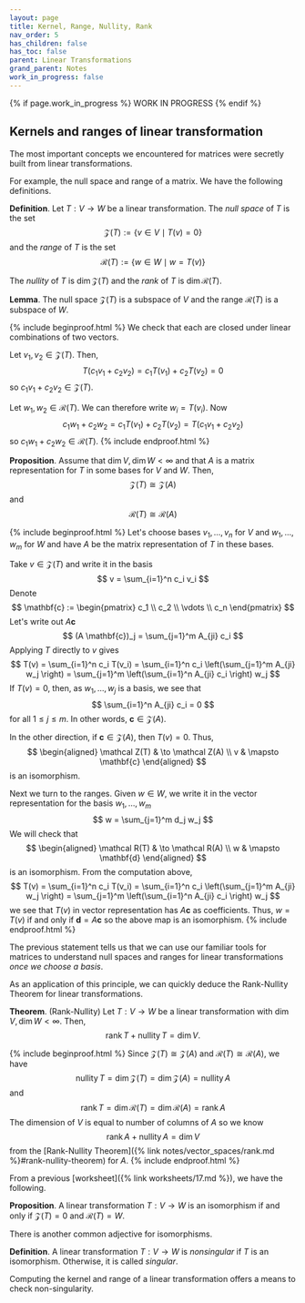 ```yaml
---
layout: page
title: Kernel, Range, Nullity, Rank
nav_order: 5
has_children: false
has_toc: false
parent: Linear Transformations
grand_parent: Notes
work_in_progress: false
---
```


{% if page.work_in_progress %}
    WORK IN PROGRESS
{% endif %}

## Kernels and ranges of linear transformation 

The most important concepts we encountered for matrices were 
secretly built from linear transformations. 

For example, the null space and range of a matrix. We have 
the following definitions. 

**Definition**. Let $T: V \to W$ be a linear transformation. 
The _null space_ of $T$ is the set 
$$
    \mathcal Z(T) := \lbrace v \in V \mid T(v) = 0 \rbrace
$$
and the _range_ of $T$ is the set 
$$
    \mathcal R(T) := \lbrace w \in W \mid w = T(v) \rbrace
$$

The _nullity_ of $T$ is $\dim \mathcal Z(T)$ and 
the _rank_ of $T$ is $\dim \mathcal R(T)$. 

**Lemma**. The null space $\mathcal Z(T)$ is a subspace of 
$V$ and the range $\mathcal R(T)$ is a subspace of $W$.

{% include beginproof.html %}
We check that each are closed under linear combinations of 
two vectors. 

Let $v_1,v_2 \in \mathcal Z (T)$. Then, 
$$
    T(c_1v_1 + c_2v_2) = c_1T(v_1) + c_2T(v_2) = 0
$$
so $c_1v_1 + c_2v_2 \in \mathcal Z(T)$. 

Let $w_1,w_2 \in \mathcal R(T)$. We can therefore write 
$w_i = T(v_i)$. Now 
$$
    c_1w_1 + c_2w_2 = c_1T(v_1) + c_2T(v_2) = T(c_1v_1+c_2v_2)
$$
so $c_1w_1+c_2w_2 \in \mathcal R(T)$. 
{% include endproof.html %}

**Proposition**. Assume that $\dim V, \dim W < \infty$ and that 
$A$ is a matrix representation for $T$ in some bases for $V$ 
and $W$. Then, 
$$
    \mathcal Z(T) \cong \mathcal Z(A) 
$$
and 
$$
    \mathcal R(T) \cong \mathcal R(A)
$$

{% include beginproof.html %}
Let's choose bases $v_1,\ldots,v_n$ for $V$ and $w_1,\ldots,w_m$ 
for $W$ and have $A$ be the matrix representation of $T$ in 
these bases. 

Take $v \in \mathcal Z(T)$ and write it in the basis
$$
    v = \sum_{i=1}^n c_i v_i
$$
Denote 
$$
    \mathbf{c} := \begin{pmatrix} c_1 \\ c_2 \\ \vdots \\ c_n \end{pmatrix}
$$
Let's write out $A \mathbf{c}$ 
$$
    (A \mathbf{c})_j = \sum_{j=1}^m A_{ji} c_i
$$
Applying $T$ directly to $v$ gives 
$$
    T(v) = \sum_{i=1}^n c_i T(v_i) = \sum_{i=1}^n c_i \left(\sum_{j=1}^m A_{ji} w_j \right) 
    = \sum_{j=1}^m \left(\sum_{i=1}^n A_{ji} c_i \right) w_j
$$
If $T(v) = 0$, then, as $w_1,\ldots,w_j$ is a basis, we see that 
$$
    \sum_{i=1}^n A_{ji} c_i = 0
$$
for all $1 \leq j \leq m$. In other words, $\mathbf{c} \in \mathcal Z(A)$. 

In the other direction, if $\mathbf{c} \in \mathcal Z(A)$, then $T(v) = 0$. Thus, 
$$
    \begin{aligned}
        \mathcal Z(T) & \to \mathcal Z(A) \\
        v & \mapsto \mathbf{c}
    \end{aligned}
$$
is an isomorphism. 

Next we turn to the ranges. Given $w \in W$, we write it in the vector representation 
for the basis $w_1,\ldots,w_m$ 
$$
    w = \sum_{j=1}^m d_j w_j 
$$
We will check that 
$$
    \begin{aligned}
        \mathcal R(T) & \to \mathcal R(A) \\
        w & \mapsto \mathbf{d}
    \end{aligned}
$$
is an isomorphism. From the computation above, 
$$
    T(v) = \sum_{i=1}^n c_i T(v_i) = \sum_{i=1}^n c_i \left(\sum_{j=1}^m A_{ji} w_j \right) 
    = \sum_{j=1}^m \left(\sum_{i=1}^n A_{ji} c_i \right) w_j
$$
we see that $T(v)$ in vector representation has $A\mathbf{c}$ as coefficients. Thus, 
$w = T(v)$ if and only if $\mathbf{d} = A \mathbf{c}$ so the above map is an isomorphism. 
{% include endproof.html %}

The previous statement tells us that we can use our familiar tools for matrices to 
understand null spaces and ranges for linear transformations _once we choose a basis_. 

As an application of this principle, we can quickly deduce the Rank-Nullity Theorem for 
linear transformations. 

**Theorem**. (Rank-Nullity) Let $T: V \to W$ be a linear transformation with 
$\dim V, \dim W < \infty$.
Then, 
$$
    \operatorname{rank} T + \operatorname{nullity} T = \dim V. 
$$

{% include beginproof.html %}
Since $\mathcal Z(T) \cong \mathcal Z(A)$ and $\mathcal R(T) \cong \mathcal R(A)$, we 
have 
$$
    \operatorname{nullity} T = \dim \mathcal Z(T) = \dim \mathcal Z(A) = 
    \operatorname{nullity} A
$$
and
$$
    \operatorname{rank} T = \dim \mathcal R(T) = \dim \mathcal R(A) = 
    \operatorname{rank} A
$$
The dimension of $V$ is equal to number of columns of $A$ so we know 
$$
    \operatorname{rank} A + \operatorname{nullity} A = \dim V
$$
from the 
[Rank-Nullity Theorem]({% link notes/vector_spaces/rank.md %}#rank-nullity-theorem) 
for $A$. 
{% include endproof.html %}

From a previous [worksheet]({% link worksheets/17.md %}), we have the following. 

**Proposition**. A linear transformation $T: V \to W$ is an isomorphism if and 
only if $\mathcal Z(T) = 0$ and $\mathcal R(T) = W$. 

There is another common adjective for isomorphisms. 

**Definition**. A linear transformation $T: V \to W$ is _nonsingular_ if 
$T$ is an isomorphism. Otherwise, it is called _singular_. 

Computing the kernel and range of a linear transformation offers a means 
to check non-singularity. 